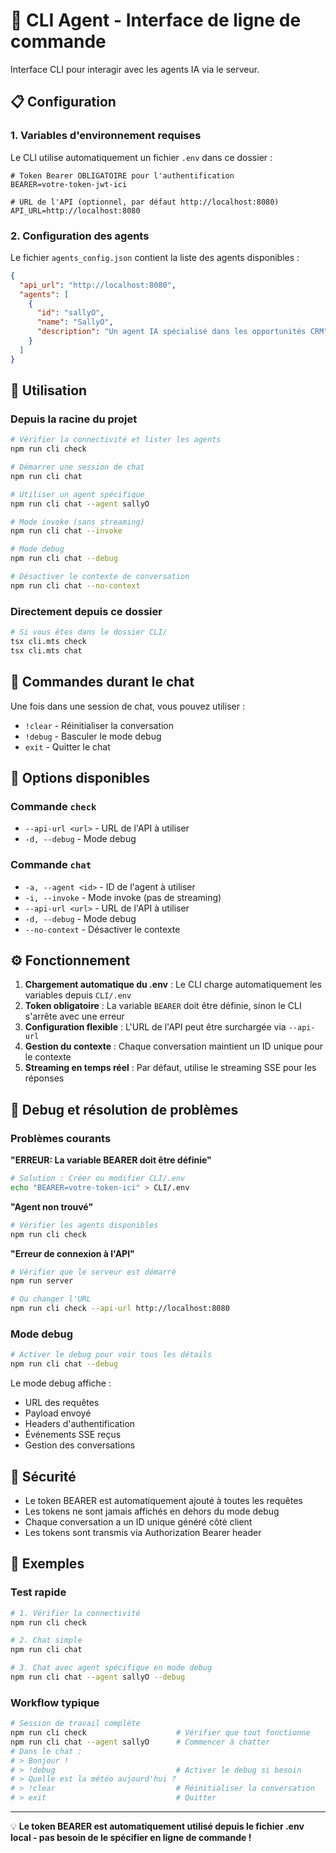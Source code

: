 # 🤖 CLI Agent - Interface de ligne de commande

Interface CLI pour interagir avec les agents IA via le serveur.

## 📋 Configuration

### 1. Variables d'environnement requises

Le CLI utilise automatiquement un fichier `.env` dans ce dossier :

```env
# Token Bearer OBLIGATOIRE pour l'authentification
BEARER=votre-token-jwt-ici

# URL de l'API (optionnel, par défaut http://localhost:8080)
API_URL=http://localhost:8080
```

### 2. Configuration des agents

Le fichier `agents_config.json` contient la liste des agents disponibles :

```json
{
  "api_url": "http://localhost:8080",
  "agents": [
    {
      "id": "sallyO",
      "name": "SallyO",
      "description": "Un agent IA spécialisé dans les opportunités CRM"
    }
  ]
}
```

## 🚀 Utilisation

### Depuis la racine du projet

```bash
# Vérifier la connectivité et lister les agents
npm run cli check

# Démarrer une session de chat
npm run cli chat

# Utiliser un agent spécifique
npm run cli chat --agent sallyO

# Mode invoke (sans streaming)
npm run cli chat --invoke

# Mode debug
npm run cli chat --debug

# Désactiver le contexte de conversation
npm run cli chat --no-context
```

### Directement depuis ce dossier

```bash
# Si vous êtes dans le dossier CLI/
tsx cli.mts check
tsx cli.mts chat
```

## 💬 Commandes durant le chat

Une fois dans une session de chat, vous pouvez utiliser :

- `!clear` - Réinitialiser la conversation
- `!debug` - Basculer le mode debug
- `exit` - Quitter le chat

## 🔧 Options disponibles

### Commande `check`
- `--api-url <url>` - URL de l'API à utiliser
- `-d, --debug` - Mode debug

### Commande `chat`
- `-a, --agent <id>` - ID de l'agent à utiliser
- `-i, --invoke` - Mode invoke (pas de streaming)
- `--api-url <url>` - URL de l'API à utiliser
- `-d, --debug` - Mode debug
- `--no-context` - Désactiver le contexte

## ⚙️ Fonctionnement

1. **Chargement automatique du .env** : Le CLI charge automatiquement les variables depuis `CLI/.env`
2. **Token obligatoire** : La variable `BEARER` doit être définie, sinon le CLI s'arrête avec une erreur
3. **Configuration flexible** : L'URL de l'API peut être surchargée via `--api-url`
4. **Gestion du contexte** : Chaque conversation maintient un ID unique pour le contexte
5. **Streaming en temps réel** : Par défaut, utilise le streaming SSE pour les réponses

## 🐛 Debug et résolution de problèmes

### Problèmes courants

**"ERREUR: La variable BEARER doit être définie"**
```bash
# Solution : Créer ou modifier CLI/.env
echo "BEARER=votre-token-ici" > CLI/.env
```

**"Agent non trouvé"**
```bash
# Vérifier les agents disponibles
npm run cli check
```

**"Erreur de connexion à l'API"**
```bash
# Vérifier que le serveur est démarré
npm run server

# Ou changer l'URL
npm run cli check --api-url http://localhost:8080
```

### Mode debug

```bash
# Activer le debug pour voir tous les détails
npm run cli chat --debug
```

Le mode debug affiche :
- URL des requêtes
- Payload envoyé
- Headers d'authentification
- Événements SSE reçus
- Gestion des conversations

## 🔐 Sécurité

- Le token BEARER est automatiquement ajouté à toutes les requêtes
- Les tokens ne sont jamais affichés en dehors du mode debug
- Chaque conversation a un ID unique généré côté client
- Les tokens sont transmis via Authorization Bearer header

## 📝 Exemples

### Test rapide
```bash
# 1. Vérifier la connectivité
npm run cli check

# 2. Chat simple
npm run cli chat

# 3. Chat avec agent spécifique en mode debug
npm run cli chat --agent sallyO --debug
```

### Workflow typique
```bash
# Session de travail complète
npm run cli check                    # Vérifier que tout fonctionne
npm run cli chat --agent sallyO      # Commencer à chatter
# Dans le chat :
# > Bonjour !
# > !debug                           # Activer le debug si besoin
# > Quelle est la météo aujourd'hui ?
# > !clear                           # Réinitialiser la conversation
# > exit                             # Quitter
```

---

💡 **Le token BEARER est automatiquement utilisé depuis le fichier .env local - pas besoin de le spécifier en ligne de commande !** 